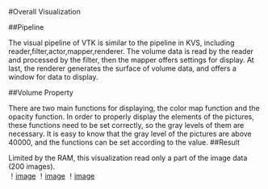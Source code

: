 #Overall Visualization


##Pipeline



The visual pipeline of VTK is similar to the pipeline in KVS, including reader,filter,actor,mapper,renderer. The volume data is read by the reader and processed by the filter, then the mapper offers settings for display. At last, the renderer generates the surface of volume data, and offers a window for data to display.

##Volume Property


There are two main functions for displaying, the color map function and the opacity function. In order to properly display the elements of the pictures, these functions need to be set correctly, so the gray levels of them are necessary. It is easy to know that the gray level of the pictures are above 40000, and the functions can be set according to the value.
##Result


Limited by the RAM, this visualization read only a part of the image data (200 images).<br>
！[image](https://github.com/csh589/pages-visualization/blob/master/Result-Pictures/Overall-1.png)
！[image](https://github.com/csh589/pages-visualization/blob/master/Result-Pictures/Overall-2.png)
！[image](https://github.com/csh589/pages-visualization/blob/master/Result-Pictures/Overall-3.png)

